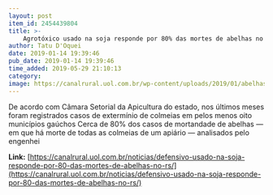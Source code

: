 ```yaml
---
layout: post
item_id: 2454439804
title: >-
    Agrotóxico usado na soja responde por 80% das mortes de abelhas no RS
author: Tatu D'Oquei
date: 2019-01-14 19:39:46
pub_date: 2019-01-14 19:39:46
time_added: 2019-05-29 21:10:13
category: 
image: https://canalrural.uol.com.br/wp-content/uploads/2019/01/abelhas-e1547478165133.png
---
```


De acordo com Câmara Setorial da Apicultura do estado, nos últimos meses foram registrados casos de extermínio de colmeias em pelos menos oito municípios gaúchos Cerca de 80% dos casos de mortandade de abelhas — em que há morte de todas as colmeias de um apiário — analisados pelo engenhei

**Link:** [https://canalrural.uol.com.br/noticias/defensivo-usado-na-soja-responde-por-80-das-mortes-de-abelhas-no-rs/](https://canalrural.uol.com.br/noticias/defensivo-usado-na-soja-responde-por-80-das-mortes-de-abelhas-no-rs/)

